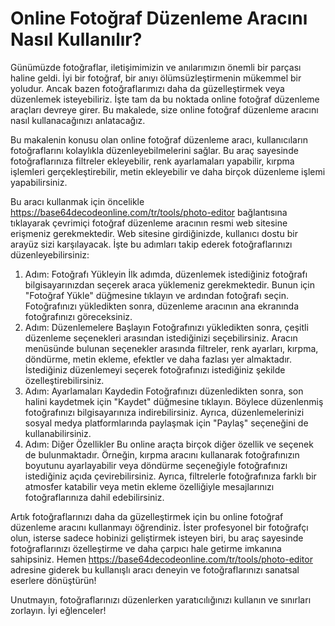 Online Fotoğraf Düzenleme Aracını Nasıl Kullanılır?
===================================================

Günümüzde fotoğraflar, iletişimimizin ve anılarımızın önemli bir parçası haline geldi. İyi bir fotoğraf, bir anıyı ölümsüzleştirmenin mükemmel bir yoludur. Ancak bazen fotoğraflarımızı daha da güzelleştirmek veya düzenlemek isteyebiliriz. İşte tam da bu noktada online fotoğraf düzenleme araçları devreye girer. Bu makalede, size online fotoğraf düzenleme aracını nasıl kullanacağınızı anlatacağız.

Bu makalenin konusu olan online fotoğraf düzenleme aracı, kullanıcıların fotoğraflarını kolaylıkla düzenleyebilmelerini sağlar. Bu araç sayesinde fotoğraflarınıza filtreler ekleyebilir, renk ayarlamaları yapabilir, kırpma işlemleri gerçekleştirebilir, metin ekleyebilir ve daha birçok düzenleme işlemi yapabilirsiniz.

Bu aracı kullanmak için öncelikle <https://base64decodeonline.com/tr/tools/photo-editor> bağlantısına tıklayarak çevrimiçi fotoğraf düzenleme aracının resmi web sitesine erişmeniz gerekmektedir. Web sitesine girdiğinizde, kullanıcı dostu bir arayüz sizi karşılayacak. İşte bu adımları takip ederek fotoğraflarınızı düzenleyebilirsiniz:

1. Adım: Fotoğrafı Yükleyin İlk adımda, düzenlemek istediğiniz fotoğrafı bilgisayarınızdan seçerek araca yüklemeniz gerekmektedir. Bunun için "Fotoğraf Yükle" düğmesine tıklayın ve ardından fotoğrafı seçin. Fotoğrafınızı yükledikten sonra, düzenleme aracının ana ekranında fotoğrafınızı göreceksiniz.
2. Adım: Düzenlemelere Başlayın Fotoğrafınızı yükledikten sonra, çeşitli düzenleme seçenekleri arasından istediğinizi seçebilirsiniz. Aracın menüsünde bulunan seçenekler arasında filtreler, renk ayarları, kırpma, döndürme, metin ekleme, efektler ve daha fazlası yer almaktadır. İstediğiniz düzenlemeyi seçerek fotoğrafınızı istediğiniz şekilde özelleştirebilirsiniz.
3. Adım: Ayarlamaları Kaydedin Fotoğrafınızı düzenledikten sonra, son halini kaydetmek için "Kaydet" düğmesine tıklayın. Böylece düzenlenmiş fotoğrafınızı bilgisayarınıza indirebilirsiniz. Ayrıca, düzenlemelerinizi sosyal medya platformlarında paylaşmak için "Paylaş" seçeneğini de kullanabilirsiniz.
4. Adım: Diğer Özellikler Bu online araçta birçok diğer özellik ve seçenek de bulunmaktadır. Örneğin, kırpma aracını kullanarak fotoğrafınızın boyutunu ayarlayabilir veya döndürme seçeneğiyle fotoğrafınızı istediğiniz açıda çevirebilirsiniz. Ayrıca, filtrelerle fotoğrafınıza farklı bir atmosfer katabilir veya metin ekleme özelliğiyle mesajlarınızı fotoğraflarınıza dahil edebilirsiniz.

Artık fotoğraflarınızı daha da güzelleştirmek için bu online fotoğraf düzenleme aracını kullanmayı öğrendiniz. İster profesyonel bir fotoğrafçı olun, isterse sadece hobinizi geliştirmek isteyen biri, bu araç sayesinde fotoğraflarınızı özelleştirme ve daha çarpıcı hale getirme imkanına sahipsiniz. Hemen <https://base64decodeonline.com/tr/tools/photo-editor> adresine giderek bu kullanışlı aracı deneyin ve fotoğraflarınızı sanatsal eserlere dönüştürün!

Unutmayın, fotoğraflarınızı düzenlerken yaratıcılığınızı kullanın ve sınırları zorlayın. İyi eğlenceler!